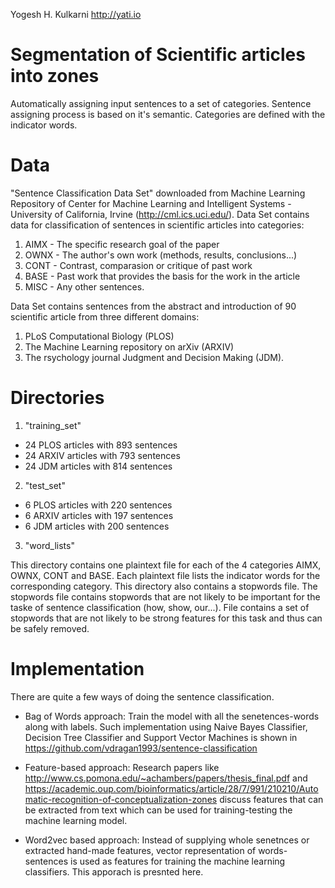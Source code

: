 Yogesh H. Kulkarni http://yati.io

# Segmentation of Scientific articles into zones

Automatically assigning input sentences to a set of categories. Sentence assigning process is based on it's semantic. Categories are defined with the indicator words.

# Data

"Sentence Classification Data Set" downloaded from Machine Learning Repository of Center for Machine Learning and Intelligent Systems - University of California, Irvine (http://cml.ics.uci.edu/).
Data Set contains data for  classification of sentences in scientific articles into categories:
  1. AIMX - The specific research goal of the paper
  2. OWNX - The author's own work (methods, results, conclusions...)
  3. CONT - Contrast, comparasion or critique of past work
  4. BASE - Past work that provides the basis for the work in the article
  5. MISC - Any other sentences.

Data Set contains sentences from the abstract and introduction of 90 scientific article from three different domains:
  1. PLoS Computational Biology (PLOS)
  2. The Machine Learning repository on arXiv (ARXIV)
  3. The rsychology journal Judgment and Decision Making (JDM).

# Directories

1. "training_set"
  - 24 PLOS articles with 893 sentences
  - 24 ARXIV articles with 793 sentences
  - 24 JDM articles with 814 sentences

2. "test_set"
  - 6 PLOS articles with 220 sentences
  - 6 ARXIV articles with 197 sentences
  - 6 JDM articles with 200 sentences

3. "word_lists"

  This directory contains one plaintext file for each of the 4 categories AIMX, OWNX, CONT and BASE. Each plaintext file lists the indicator words for the corresponding category. This directory also contains a stopwords file. The stopwords file contains stopwords that are not likely to be important for the taske of sentence classification (how, show, our...). File contains a set of stopwords that are not likely to be strong features for this task and thus can be safely removed.
  
# Implementation

There are quite a few ways of doing the sentence classification.

- Bag of Words approach: Train the model with all the senetences-words along with labels. Such implementation using Naive Bayes Classifier, Decision Tree Classifier and Support Vector Machines is shown in https://github.com/vdragan1993/sentence-classification

- Feature-based approach: Research papers like http://www.cs.pomona.edu/~achambers/papers/thesis_final.pdf and https://academic.oup.com/bioinformatics/article/28/7/991/210210/Automatic-recognition-of-conceptualization-zones discuss features that can be extracted from text which can be used for training-testing the machine learning model.

- Word2vec based approach: Instead of supplying whole senetnces or extracted hand-made features, vector representation of words-sentences is used as features for training the machine learning classifiers. This apporach is presnted here.

